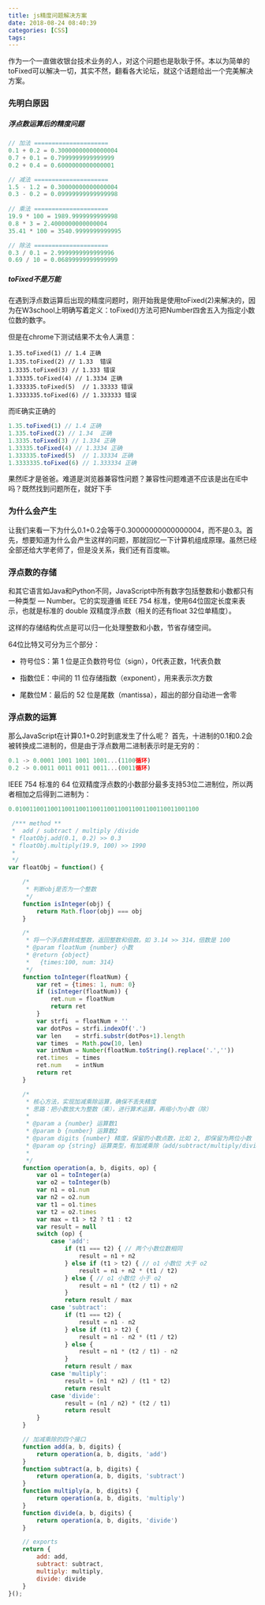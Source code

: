 ```yaml
---
title: js精度问题解决方案
date: 2018-08-24 08:40:39
categories: [CSS]
tags:
---
```


作为一个一直做收银台技术业务的人，对这个问题也是耿耿于怀。本以为简单的toFixed可以解决一切，其实不然，翻看各大论坛，就这个话题给出一个完美解决方案。

### 先明白原因
<!-- more -->
##### 浮点数运算后的精度问题
```js
// 加法 =====================
0.1 + 0.2 = 0.30000000000000004
0.7 + 0.1 = 0.7999999999999999
0.2 + 0.4 = 0.6000000000000001

// 减法 =====================
1.5 - 1.2 = 0.30000000000000004
0.3 - 0.2 = 0.09999999999999998
 
// 乘法 =====================
19.9 * 100 = 1989.9999999999998
0.8 * 3 = 2.4000000000000004
35.41 * 100 = 3540.9999999999995

// 除法 =====================
0.3 / 0.1 = 2.9999999999999996
0.69 / 10 = 0.06899999999999999
```
##### toFixed不是万能

在遇到浮点数运算后出现的精度问题时，刚开始我是使用toFixed(2)来解决的，因为在W3school上明确写着定义：toFixed()方法可把Number四舍五入为指定小数位数的数字。

但是在chrome下测试结果不太令人满意：
```
1.35.toFixed(1) // 1.4 正确
1.335.toFixed(2) // 1.33  错误
1.3335.toFixed(3) // 1.333 错误
1.33335.toFixed(4) // 1.3334 正确
1.333335.toFixed(5)  // 1.33333 错误
1.3333335.toFixed(6) // 1.333333 错误
```

而IE确实正确的
```js
1.35.toFixed(1) // 1.4 正确
1.335.toFixed(2) // 1.34  正确
1.3335.toFixed(3) // 1.334 正确
1.33335.toFixed(4) // 1.3334 正确
1.333335.toFixed(5)  // 1.33334 正确
1.3333335.toFixed(6) // 1.333334 正确
```
果然IE才是爸爸。难道是浏览器兼容性问题？兼容性问题难道不应该是出在IE中吗？既然找到问题所在，就好下手

### 为什么会产生

让我们来看一下为什么0.1+0.2会等于0.30000000000000004，而不是0.3。首先，想要知道为什么会产生这样的问题，那就回忆一下计算机组成原理。虽然已经全部还给大学老师了，但是没关系，我们还有百度嘛。

### 浮点数的存储

和其它语言如Java和Python不同，JavaScript中所有数字包括整数和小数都只有一种类型 — Number。它的实现遵循 IEEE 754 标准，使用64位固定长度来表示，也就是标准的 double 双精度浮点数（相关的还有float 32位单精度）。


这样的存储结构优点是可以归一化处理整数和小数，节省存储空间。

64位比特又可分为三个部分：
- 符号位S：第 1 位是正负数符号位（sign），0代表正数，1代表负数

- 指数位E：中间的 11 位存储指数（exponent），用来表示次方数

- 尾数位M：最后的 52 位是尾数（mantissa），超出的部分自动进一舍零

### 浮点数的运算

那么JavaScript在计算0.1+0.2时到底发生了什么呢？
首先，十进制的0.1和0.2会被转换成二进制的，但是由于浮点数用二进制表示时是无穷的：
```js
0.1 -> 0.0001 1001 1001 1001...(1100循环)
0.2 -> 0.0011 0011 0011 0011...(0011循环)
```
IEEE 754 标准的 64 位双精度浮点数的小数部分最多支持53位二进制位，所以两者相加之后得到二进制为：
```js
0.0100110011001100110011001100110011001100110011001100 
```
```js
 /*** method **
 *  add / subtract / multiply /divide
 * floatObj.add(0.1, 0.2) >> 0.3
 * floatObj.multiply(19.9, 100) >> 1990
 *
 */
var floatObj = function() {

    /*
     * 判断obj是否为一个整数
     */
    function isInteger(obj) {
        return Math.floor(obj) === obj
    }

    /*
     * 将一个浮点数转成整数，返回整数和倍数。如 3.14 >> 314，倍数是 100
     * @param floatNum {number} 小数
     * @return {object}
     *   {times:100, num: 314}
     */
    function toInteger(floatNum) {
        var ret = {times: 1, num: 0}
        if (isInteger(floatNum)) {
            ret.num = floatNum
            return ret
        }
        var strfi  = floatNum + ''
        var dotPos = strfi.indexOf('.')
        var len    = strfi.substr(dotPos+1).length
        var times  = Math.pow(10, len)
        var intNum = Number(floatNum.toString().replace('.',''))
        ret.times  = times
        ret.num    = intNum
        return ret
    }

    /*
     * 核心方法，实现加减乘除运算，确保不丢失精度
     * 思路：把小数放大为整数（乘），进行算术运算，再缩小为小数（除）
     *
     * @param a {number} 运算数1
     * @param b {number} 运算数2
     * @param digits {number} 精度，保留的小数点数，比如 2, 即保留为两位小数
     * @param op {string} 运算类型，有加减乘除（add/subtract/multiply/divide）
     *
     */
    function operation(a, b, digits, op) {
        var o1 = toInteger(a)
        var o2 = toInteger(b)
        var n1 = o1.num
        var n2 = o2.num
        var t1 = o1.times
        var t2 = o2.times
        var max = t1 > t2 ? t1 : t2
        var result = null
        switch (op) {
            case 'add':
                if (t1 === t2) { // 两个小数位数相同
                    result = n1 + n2
                } else if (t1 > t2) { // o1 小数位 大于 o2
                    result = n1 + n2 * (t1 / t2)
                } else { // o1 小数位 小于 o2
                    result = n1 * (t2 / t1) + n2
                }
                return result / max
            case 'subtract':
                if (t1 === t2) {
                    result = n1 - n2
                } else if (t1 > t2) {
                    result = n1 - n2 * (t1 / t2)
                } else {
                    result = n1 * (t2 / t1) - n2
                }
                return result / max
            case 'multiply':
                result = (n1 * n2) / (t1 * t2)
                return result
            case 'divide':
                result = (n1 / n2) * (t2 / t1)
                return result
        }
    }

    // 加减乘除的四个接口
    function add(a, b, digits) {
        return operation(a, b, digits, 'add')
    }
    function subtract(a, b, digits) {
        return operation(a, b, digits, 'subtract')
    }
    function multiply(a, b, digits) {
        return operation(a, b, digits, 'multiply')
    }
    function divide(a, b, digits) {
        return operation(a, b, digits, 'divide')
    }

    // exports
    return {
        add: add,
        subtract: subtract,
        multiply: multiply,
        divide: divide
    }
}();
```
